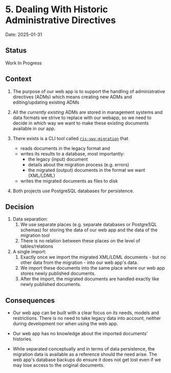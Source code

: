 # 5. Dealing With Historic Administrative Directives

Date: 2025-01-31

## Status

Work In Progress

## Context

1. The purpose of our web app is to support the handling of administrative directives (ADMs) which means creating new ADMs and editing/updating existing ADMs

1. All the _currently existing_ ADMs are stored in management systems and data formats we strive to replace with our webapp, so we need to decide in which way we want to make these existing documents available in our app.

1. There exists is a CLI tool called [`ris-vwv-migration`](https://github.com/digitalservicebund/ris-vwv-migration) that

   - reads documents in the legacy format and
   - writes its results to a database, most importantly:
     - the legacy (input) document
     - details about the migration process (e.g. errors)
     - the migrated (output) documents in the format we want (XML/LDML)
   - writes the migrated documents as files to disk

1. Both projects use PostgreSQL databases for persistence.

## Decision

1. Data separation:
   1. We use separate places (e.g. separate databases or PostgreSQL schemas) for storing the data of our web app and the data of the migration tool
   1. There is no relation between these places on the level of tables/relations
1. A single import:
   1. Exactly once we import the migrated XML/LDML documents - but no other data from the migration - into our web app's data.
   1. We import these documents into the same place where our web app stores newly published documents.
   1. After the import, the migrated documents are handled exactly like newly published documents.

## Consequences

- Our web app can be built with a clear focus on _its_ needs, models and restrictions. There is no need to take legacy data into account, neither during development nor when using the web app.

- Our web app has no knowledge about the imported documents' histories.

- While separated conceptually and in terms of data persistence, the migration data is available as a reference should the need arise. The web app's database backups do ensure it does not get lost even if we may lose access to the original documents.
